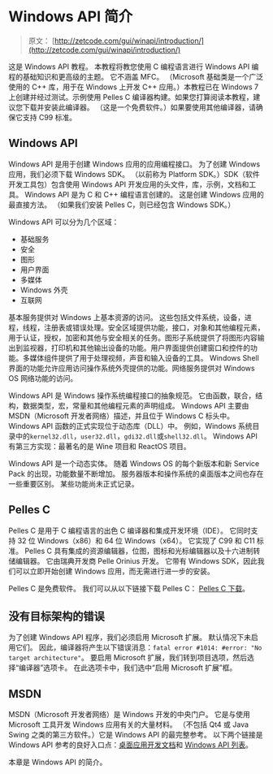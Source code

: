 # Windows API 简介

> 原文： [http://zetcode.com/gui/winapi/introduction/](http://zetcode.com/gui/winapi/introduction/)

这是 Windows API 教程。 本教程将教您使用 C 编程语言进行 Windows API 编程的基础知识和更高级的主题。 它不涵盖 MFC。 （Microsoft 基础类是一个广泛使用的 C++ 库，用于在 Windows 上开发 C++ 应用。）本教程已在 Windows 7 上创建并经过测试。示例使用 Pelles C 编译器构建。如果您打算阅读本教程，建议您下载并安装此编译器。 （这是一个免费软件。）如果要使用其他编译器，请确保它支持 C99 标准。

## Windows API

Windows API 是用于创建 Windows 应用的应用编程接口。 为了创建 Windows 应用，我们必须下载 Windows SDK。 （以前称为 Platform SDK。）SDK（软件开发工具包）包含使用 Windows API 开发应用的头文件，库，示例，文档和工具。 Windows API 是为 C 和 C++ 编程语言创建的。 这是创建 Windows 应用的最直接方法。 （如果我们安装 Pelles C，则已经包含 Windows SDK。）

Windows API 可以分为几个区域：

*   基础服务
*   安全
*   图形
*   用户界面
*   多媒体
*   Windows 外壳
*   互联网

基本服务提供对 Windows 上基本资源的访问。 这些包括文件系统，设备，进程，线程，注册表或错误处理。安全区域提供功能，接口，对象和其他编程元素，用于认证，授权，加密和其他与安全相关的任务。图形子系统提供了将图形内容输出到监视器，打印机和其他输出设备的功能。用户界面提供创建窗口和控件的功能。多媒体组件提供了用于处理视频，声音和输入设备的工具。 Windows Shell 界面的功能允许应用访问操作系统外壳提供的功能。网络服务提供对 Windows OS 网络功能的访问。

Windows API 是 Windows 操作系统编程接口的抽象规范。 它由函数，联合，结构，数据类型，宏，常量和其他编程元素的声明组成。 Windows API 主要由 MSDN（Microsoft 开发者网络）描述，并且位于 Windows C 标头中。 Windows API 函数的正式实现位于动态库（DLL）中。 例如，Windows 系统目录中的`kernel32.dll`，`user32.dll`，`gdi32.dll`或`shell32.dll`。 Windows API 有第三方实现：最著名的是 Wine 项目和 ReactOS 项目。

Windows API 是一个动态实体。 随着 Windows OS 的每个新版本和新 Service Pack 的出现，功能数量不断增加。 服务器版本和操作系统的桌面版本之间也存在一些重要区别。 某些功能尚未正式记录。

## Pelles C

Pelles C 是用于 C 编程语言的出色 C 编译器和集成开发环境（IDE）。 它同时支持 32 位 Windows（x86）和 64 位 Windows（x64）。 它实现了 C99 和 C11 标准。 Pelles C 具有集成的资源编辑器，位图，图标和光标编辑器以及十六进制转储编辑器。 它由瑞典开发商 Pelle Orinius 开发。 它带有 Windows SDK，因此我们可以立即开始创建 Windows 应用，而无需进行进一步的安装。

Pelles C 是免费软件。 我们可以从以下链接下载 Pelles C： [Pelles C 下载](http://www.smorgasbordet.com/pellesc/)。

## 没有目标架构的错误

为了创建 Windows API 程序，我们必须启用 Microsoft 扩展。 默认情况下未启用它们。 因此，编译器将产生以下错误消息：`fatal error #1014: #error: "No target architecture"`。 要启用 Microsoft 扩展，我们转到项目选项，然后选择“编译器”选项卡。 在此选项卡中，我们选中“启用 Microsoft 扩展”框。

## MSDN

MSDN（Microsoft 开发者网络）是 Windows 开发的中央门户。 它是与使用 Microsoft 工具开发 Windows 应用有关的大量材料。 （不包括 Qt4 或 Java Swing 之类的第三方软件。）它是 Windows API 的最完整参考。 以下两个链接是 Windows API 参考的良好入口点：[桌面应用开发文档](http://msdn.microsoft.com/en-us/library/windows/desktop/hh447209(v=vs.85).aspx)和 [Windows API 列表](http://msdn.microsoft.com/en-us/library/windows/desktop/ff818516(v=vs.85).aspx)。

本章是 Windows API 的简介。